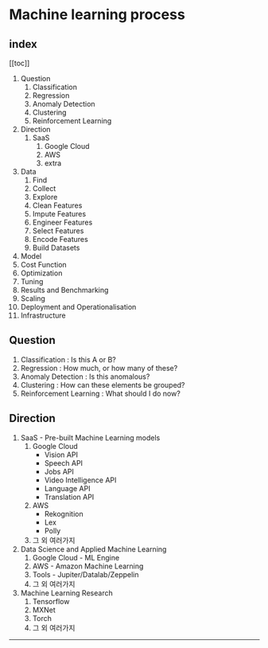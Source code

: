 # Machine learning process

## index
[[toc]]
1. Question
    1. Classification
    1. Regression
    1. Anomaly Detection
    1. Clustering
    1. Reinforcement Learning
1. Direction
    1. SaaS
        1. Google Cloud
        1. AWS
        1. extra
1. Data
    1. Find
    1. Collect
    1. Explore
    1. Clean Features
    1. Impute Features
    1. Engineer Features
    1. Select Features
    1. Encode Features
    1. Build Datasets
1. Model
1. Cost Function
1. Optimization
1. Tuning
1. Results and Benchmarking
1. Scaling
1. Deployment and Operationalisation
1. Infrastructure

## Question
1. Classification : Is this A or B?
2. Regression : How much, or how many of these?
3. Anomaly Detection : Is this anomalous?
4. Clustering : How can these elements be grouped?
5. Reinforcement Learning : What should I do now?

## Direction
1. SaaS - Pre-built Machine Learning models
    1. Google Cloud
        - Vision API
        - Speech API
        - Jobs API
        - Video Intelligence API
        - Language API
        - Translation API
    1. AWS
        - Rekognition
        - Lex
        - Polly
    1. 그 외 여러가지
1. Data Science and Applied Machine Learning
    1. Google Cloud - ML Engine
    1. AWS - Amazon Machine Learning
    1. Tools - Jupiter/Datalab/Zeppelin
    1. 그 외 여러가지
1. Machine Learning Research
    1. Tensorflow
    1. MXNet
    1. Torch
    1. 그 외 여러가지
---
